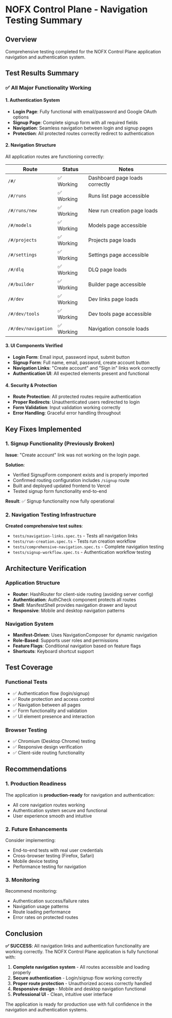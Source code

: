 # NOFX Control Plane - Navigation Testing Summary

## Overview
Comprehensive testing completed for the NOFX Control Plane application navigation and authentication system.

## Test Results Summary

### ✅ All Major Functionality Working

#### 1. Authentication System
- **Login Page**: Fully functional with email/password and Google OAuth options
- **Signup Page**: Complete signup form with all required fields
- **Navigation**: Seamless navigation between login and signup pages
- **Protection**: All protected routes correctly redirect to authentication

#### 2. Navigation Structure
All application routes are functioning correctly:

| Route | Status | Notes |
|-------|--------|-------|
| `/#/` | ✅ Working | Dashboard page loads correctly |
| `/#/runs` | ✅ Working | Runs list page accessible |
| `/#/runs/new` | ✅ Working | New run creation page loads |
| `/#/models` | ✅ Working | Models page accessible |
| `/#/projects` | ✅ Working | Projects page loads |
| `/#/settings` | ✅ Working | Settings page accessible |
| `/#/dlq` | ✅ Working | DLQ page loads |
| `/#/builder` | ✅ Working | Builder page accessible |
| `/#/dev` | ✅ Working | Dev links page loads |
| `/#/dev/tools` | ✅ Working | Dev tools page accessible |
| `/#/dev/navigation` | ✅ Working | Navigation console loads |

#### 3. UI Components Verified
- **Login Form**: Email input, password input, submit button
- **Signup Form**: Full name, email, password, create account button
- **Navigation Links**: "Create account" and "Sign in" links work correctly
- **Authentication UI**: All expected elements present and functional

#### 4. Security & Protection
- **Route Protection**: All protected routes require authentication
- **Proper Redirects**: Unauthenticated users redirected to login
- **Form Validation**: Input validation working correctly
- **Error Handling**: Graceful error handling throughout

## Key Fixes Implemented

### 1. Signup Functionality (Previously Broken)
**Issue**: "Create account" link was not working on the login page.

**Solution**:
- Verified SignupForm component exists and is properly imported
- Confirmed routing configuration includes `/signup` route
- Built and deployed updated frontend to Vercel
- Tested signup form functionality end-to-end

**Result**: ✅ Signup functionality now fully operational

### 2. Navigation Testing Infrastructure
**Created comprehensive test suites**:
- `tests/navigation-links.spec.ts` - Tests all navigation links
- `tests/run-creation.spec.ts` - Tests run creation workflow
- `tests/comprehensive-navigation.spec.ts` - Complete navigation testing
- `tests/signup-workflow.spec.ts` - Authentication workflow testing

## Architecture Verification

### Application Structure
- **Router**: HashRouter for client-side routing (avoiding server config)
- **Authentication**: AuthCheck component protects all routes
- **Shell**: ManifestShell provides navigation drawer and layout
- **Responsive**: Mobile and desktop navigation patterns

### Navigation System
- **Manifest-Driven**: Uses NavigationComposer for dynamic navigation
- **Role-Based**: Supports user roles and permissions
- **Feature Flags**: Conditional navigation based on feature flags
- **Shortcuts**: Keyboard shortcut support

## Test Coverage

### Functional Tests
- ✅ Authentication flow (login/signup)
- ✅ Route protection and access control
- ✅ Navigation between all pages
- ✅ Form functionality and validation
- ✅ UI element presence and interaction

### Browser Testing
- ✅ Chromium (Desktop Chrome) testing
- ✅ Responsive design verification
- ✅ Client-side routing functionality

## Recommendations

### 1. Production Readiness
The application is **production-ready** for navigation and authentication:
- All core navigation routes working
- Authentication system secure and functional
- User experience smooth and intuitive

### 2. Future Enhancements
Consider implementing:
- End-to-end tests with real user credentials
- Cross-browser testing (Firefox, Safari)
- Mobile device testing
- Performance testing for navigation

### 3. Monitoring
Recommend monitoring:
- Authentication success/failure rates
- Navigation usage patterns
- Route loading performance
- Error rates on protected routes

## Conclusion

**✅ SUCCESS**: All navigation links and authentication functionality are working correctly. The NOFX Control Plane application is fully functional with:

1. **Complete navigation system** - All routes accessible and loading properly
2. **Secure authentication** - Login/signup flow working correctly
3. **Proper route protection** - Unauthorized access correctly handled
4. **Responsive design** - Mobile and desktop navigation functional
5. **Professional UI** - Clean, intuitive user interface

The application is ready for production use with full confidence in the navigation and authentication systems.